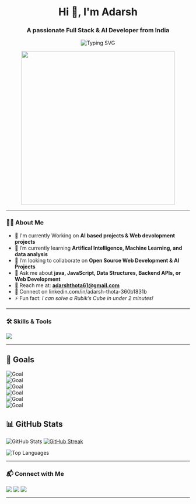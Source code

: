 <h1 align="center">Hi 👋, I'm Adarsh</h1>
<h3 align="center">A passionate Full Stack & AI Developer from India</h3>

<p align="center">
  <img src="https://readme-typing-svg.herokuapp.com?font=Verdana&size=25&duration=4000&pause=1000&color=00CFFF&center=true&vCenter=true&width=600&lines=Full+Stack+Developer;AI+Enthusiast;Open+Source+Contributor" alt="Typing SVG" />

</p>


<p align="center">
  <img src="https://raw.githubusercontent.com/rajput2107/rajput2107/master/Assets/Developer.gif" width="420" />


</p>


---
### 👨‍💻 About Me
- 🔭 I'm currently Working on **AI based projects & Web devolopment projects**
- 🌱 I’m currently learning **Artifical Intelligence, Machine Learning, and data analysis**  
- 👯 I’m looking to collaborate on **Open Source Web Development & AI Projects**  
- 💬 Ask me about **java, JavaScript, Data Structures, Backend APIs, or Web Development**  
- 📧 Reach me at: **adarshthota61@gmail.com**  
- 🔗 Connect on linkedin.com/in/adarsh-thota-360b1831b 
- ⚡ Fun fact: *I can solve a Rubik’s Cube in under 2 minutes!* 



---

### 🛠 Skills & Tools
<p align="left"> 
<img src="https://skillicons.dev/icons?i=html,css,js,react,nodejs,express,mongodb,java,python,c,cpp,git,github,aws,mysql,postgres,vscode,figma" />
</p>

---


## 🎯 Goals  

![Goal](https://img.shields.io/badge/Goal-Build%20Scalable%20AI%20Applications-ff69b4?style=for-the-badge&logo=ai)  
![Goal](https://img.shields.io/badge/Goal-Master%20Full--Stack%20Engineering-1e90ff?style=for-the-badge&logo=react)  
![Goal](https://img.shields.io/badge/Goal-Share%20Knowledge%20through%20Open%20Source-32cd32?style=for-the-badge&logo=opensourceinitiative)  
![Goal](https://img.shields.io/badge/Goal-Strengthen%20Data%20Science%20Skills-f39c12?style=for-the-badge&logo=anaconda)  
![Goal](https://img.shields.io/badge/Goal-Contribute%20to%20Tech%20Communities-9b59b6?style=for-the-badge&logo=devdotto)  
![Goal](https://img.shields.io/badge/Goal-Crack%20Top%20Coding%20Challenges-f1c40f?style=for-the-badge&logo=codeforces)  


## 📊 GitHub Stats  

![GitHub Stats](https://github-readme-stats.vercel.app/api?username=Thotaadarsh&show_icons=true&theme=radical)  [![GitHub Streak](https://github-readme-streak-stats.herokuapp.com/?user=Thotaadarsh&theme=radical)](https://git.io/streak-stats)
 

![Top Languages](https://github-readme-stats.vercel.app/api/top-langs/?username=Thotaadarsh&layout=compact&theme=radical)  




---

### 📬 Connect with Me
<p align="left">
  <a href="https://www.linkedin.com/in/your-linkedin/" target="blank"><img align="center" src="https://skillicons.dev/icons?i=linkedin" /></a>
  <a href="mailto:your_email@gmail.com" target="blank"><img align="center" src="https://skillicons.dev/icons?i=gmail" /></a>
  <a href="https://github.com/YOURUSERNAME" target="blank"><img align="center" src="https://skillicons.dev/icons?i=github" /></a>
</p>

---


